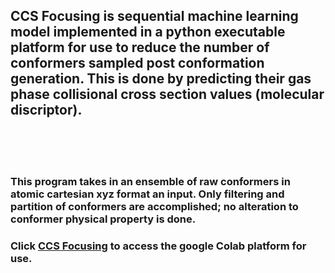 ## CCS Focusing is sequential machine learning model implemented in a python executable platform for use to reduce the number of conformers sampled post conformation generation. This is done by predicting their gas phase collisional cross section values (molecular discriptor).
<br />
<br />
<br />

### This program takes in an ensemble of raw conformers in atomic cartesian xyz format an input. Only filtering and partition of conformers are accomplished; no alteration to conformer physical property is done.
### Click [CCS Focusing](https://colab.research.google.com/drive/1Sr0ydH5AGFRG15xTjFpZHpcZPgy4k1Lp#scrollTo=-DId6ORx7rPy) to access the google Colab platform for use. 

<br />
<br />

<br />
<br />


<br />
<br />

